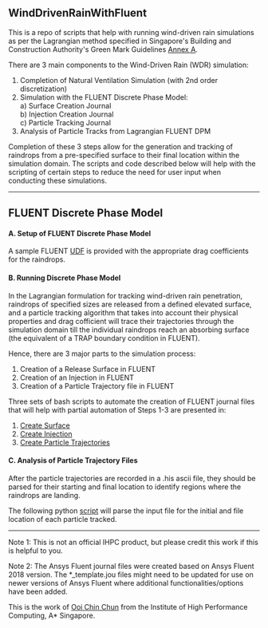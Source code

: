 ## WindDrivenRainWithFluent

This is a repo of scripts that help with running wind-driven rain simulations as per the Lagrangian method specified in Singapore's Building and Construction Authority's Green Mark Guidelines [Annex A](https://www.bca.gov.sg/greenmark/others/GM_NRB2015_Technical_Guide_Requirements.pdf). 

There are 3 main components to the Wind-Driven Rain (WDR) simulation:

1) Completion of Natural Ventilation Simulation (with 2nd order discretization)  
2) Simulation with the FLUENT Discrete Phase Model:  
   a) Surface Creation Journal  
   b) Injection Creation Journal  
   c) Particle Tracking Journal  
3) Analysis of Particle Tracks from Lagrangian FLUENT DPM

Completion of these 3 steps allow for the generation and tracking of raindrops from a pre-specified surface to their final location within the simulation domain. The scripts and code described below will help with the scripting of certain steps to reduce the need for user input when conducting these simulations.
___

## FLUENT Discrete Phase Model

#### A. Setup of FLUENT Discrete Phase Model

A sample FLUENT [UDF](https://github.com/ooichinchun/WindDrivenRainWithFluent/blob/master/UDF_wdr.c) is provided with the appropriate drag coefficients for the raindrops.

#### B. Running Discrete Phase Model

In the Lagrangian formulation for tracking wind-driven rain penetration, raindrops of specified sizes are released from a defined elevated surface, and a particle tracking algorithm that takes into account their physical properties and drag cofficient will trace their trajectories through the simulation domain till the individual raindrops reach an absorbing surface (the equivalent of a TRAP boundary condition in FLUENT).  

Hence, there are 3 major parts to the simulation process:  
1) Creation of a Release Surface in FLUENT
2) Creation of an Injection in FLUENT
3) Creation of a Particle Trajectory file in FLUENT

Three sets of bash scripts to automate the creation of FLUENT journal files that will help with partial automation of Steps 1-3 are presented in:  
1) [Create Surface](https://github.com/ooichinchun/WindDrivenRainWithFluent/CreateSurface/README.md)  
2) [Create Injection](https://github.com/ooichinchun/WindDrivenRainWithFluent/CreateInjection/README.md)  
3) [Create Particle Trajectories](https://github.com/ooichinchun/WindDrivenRainWithFluent/CreateParticleTrajectories/README.md)  

#### C. Analysis of Particle Trajectory Files

After the particle trajectories are recorded in a .his ascii file, they should be parsed for their starting and final location to identify regions where the raindrops are landing. 

The following python [script](https://github.com/ooichinchun/WindDrivenRainWithFluent/AnalyzeTrajectories/README.md) will parse the input file for the initial and file location of each particle tracked. 

***
Note 1: This is not an official IHPC product, but please credit this work if this is helpful to you.

Note 2: The Ansys Fluent journal files were created based on Ansys Fluent 2018 version. The *_template.jou files might need to be updated for use on newer versions of Ansys Fluent where additional functionalities/options have been added.

This is the work of [Ooi Chin Chun](mailto:ooicc@ihpc.a-star.edu.sg) from the Institute of High Performance Computing, A* Singapore.
